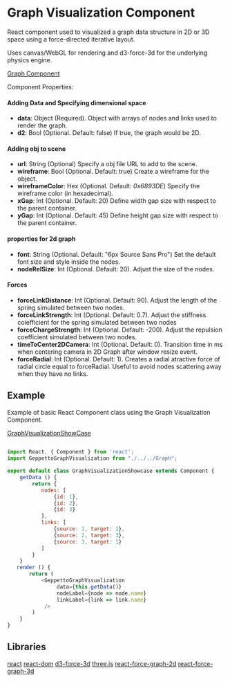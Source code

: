 # Graph Visualization Component

React component used to visualized a graph data structure in 2D or 3D space using a force-directed iterative layout.

Uses canvas/WebGL for rendering and d3-force-3d for the underlying physics engine.

[Graph Component](./Graph.js)

Component Properties:

#### Adding Data and Specifying dimensional space
- **data**: Object (Required). Object with arrays of nodes and links used to render the graph.
- **d2**: Bool (Optional. Default: false)
    If true, the graph would be 2D.

#### Adding obj to scene
- **url**: String (Optional)
    Specify a obj file URL to add to the scene.
- **wireframe**: Bool (Optional. Default: true)
    Create a wireframe for the object.
- **wireframeColor**: Hex (Optional. Default: *0x6893DE*)
    Specify the wireframe color (in hexadecimal).
- **xGap**: Int (Optional. Default: 20)
    Define width gap size with respect to the parent container.
- **yGap**: Int (Optional. Default: 45)
    Define height gap size with respect to the parent container.

#### properties for 2d graph
- **font**: String (Optional. Default: "6px Source Sans Pro")
    Set the default font size and style inside the nodes.
- **nodeRelSize**: Int (Optional. Default: 20).
    Adjust the size of the nodes.

#### Forces
- **forceLinkDistance**: Int (Optional. Default: 90).
    Adjust the length of the spring simulated between two nodes.
- **forceLinkStrength**: Int (Optional. Default: 0.7).
    Adjust the stiffness coiefficient for the spring simulated between two nodes
- **forceChargeStrength**: Int (Optional. Default: -200).
    Adjust the repulsion coefficient simulated between two nodes.
- **timeToCenter2DCamera**: Int (Optional. Default: 0).
    Transition time in ms when centering camera in 2D Graph after window resize event.
- **forceRadial**: Int (Optional. Default: 1).
    Creates a radial atractive force of radial circle equal to forceRadial. Useful to avoid nodes scattering away when they have no links.
    

## Example

Example of basic React Component class using the Graph Visualization Component.

[GraphVisualizationShowCase](./showcase/examples/GraphVisualizationShowcase.js)


```javascript
    
import React, { Component } from 'react';
import GeppettoGraphVisualization from "./../../Graph";

export default class GraphVisualizationShowcase extends Component {
    getData () {
        return {
           nodes: [
               {id: 1},
               {id: 2},
               {id: 3}
           ],
           links: [
               {source: 1, target: 2},
               {source: 2, target: 3},
               {source: 3, target: 1}
           ]
        }
    }
   render () {
       return (
           <GeppettoGraphVisualization
                data={this.getData()}
                nodeLabel={node => node.name}
                linkLabel={link => link.name}
            />
        )
    }
}
```

## Libraries

[react](https://www.npmjs.com/package/react)
[react-dom](https://www.npmjs.com/package/react-dom)
[d3-force-3d](https://www.npmjs.com/package/d3-force-3d)
[three.js](https://www.npmjs.com/package/three)
[react-force-graph-2d](https://www.npmjs.com/package/react-force-graph-2d)
[react-force-graph-3d](https://www.npmjs.com/package/react-force-graph-3d)